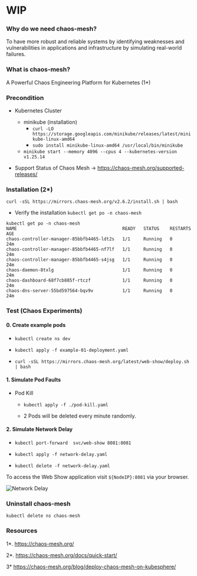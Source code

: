 # WIP

### Why do we need chaos-mesh?

To have more robust and reliable systems by identifying weaknesses and vulnerabilities in applications and infrastructure by simulating real-world failures.

### What is chaos-mesh?

A Powerful Chaos Engineering Platform for Kubernetes (1*)

### Precondition

- Kubernetes Cluster
  - minikube (installation)
     - ```curl -LO https://storage.googleapis.com/minikube/releases/latest/minikube-linux-amd64```
     - ```sudo install minikube-linux-amd64 /usr/local/bin/minikube```
  - ```minikube start --memory 4096 --cpus 4 --kubernetes-version v1.25.14```
 
- Support Status of Chaos Mesh -> https://chaos-mesh.org/supported-releases/

### Installation (2*)

```curl -sSL https://mirrors.chaos-mesh.org/v2.6.2/install.sh | bash``` 

- Verify the installation
```kubectl get po -n chaos-mesh```

```
kubectl get po -n chaos-mesh
NAME                                        READY   STATUS    RESTARTS   AGE
chaos-controller-manager-85bbfb4465-ldt2s   1/1     Running   0          24m
chaos-controller-manager-85bbfb4465-nf7lf   1/1     Running   0          24m
chaos-controller-manager-85bbfb4465-s4jsg   1/1     Running   0          24m
chaos-daemon-8txlg                          1/1     Running   0          24m
chaos-dashboard-68f7cb885f-rtczf            1/1     Running   0          24m
chaos-dns-server-55bd597564-bqv9v           1/1     Running   0          24m
```

### Test (Chaos Experiments)

#### 0. Create example pods
- ```kubectl create ns dev```
- ```kubectl apply -f example-01-deployment.yaml```

-  ```curl -sSL https://mirrors.chaos-mesh.org/latest/web-show/deploy.sh | bash```

#### 1. Simulate Pod Faults
- Pod Kill

  - ```kubectl apply -f ./pod-kill.yaml```

  - 2 Pods will be deleted every minute randomly.


#### 2. Simulate Network Delay
  
  - ```kubectl port-forward  svc/web-show 8081:8081```

  - ```kubectl apply -f network-delay.yaml```

  - ```kubectl delete -f network-delay.yaml```


To access the Web Show application visit ```${NodeIP}:8081``` via your browser.

  ![Network Delay](nw-delay.png)

### Uninstall chaos-mesh
```kubectl delete ns chaos-mesh```

### Resources
1*. https://chaos-mesh.org/

2*. https://chaos-mesh.org/docs/quick-start/

3* https://chaos-mesh.org/blog/deploy-chaos-mesh-on-kubesphere/